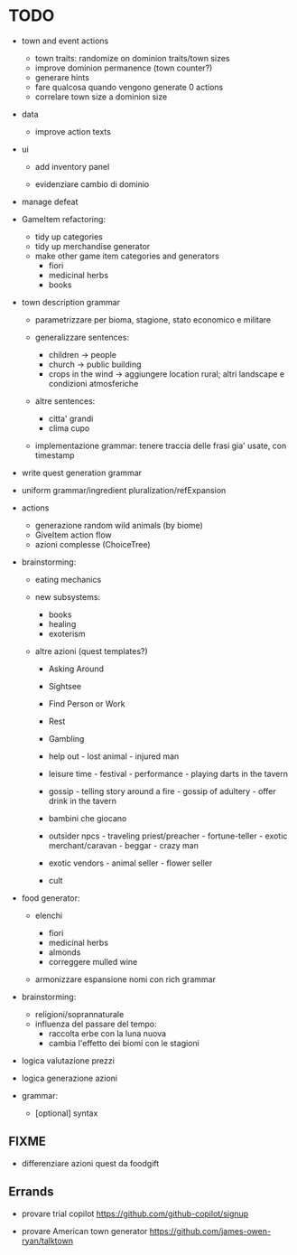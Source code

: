 # TODO
- town and event actions
	- town traits: randomize on dominion traits/town sizes
	- improve dominion permanence (town counter?)
	- generare hints
	+ fare qualcosa quando vengono generate 0 actions
	+ correlare town size a dominion size

- data
	- improve action texts

- ui
	- add inventory panel

	- evidenziare cambio di dominio


- manage defeat

- GameItem refactoring:
	- tidy up categories
	- tidy up merchandise generator
	- make other game item categories and generators
		- fiori
		- medicinal herbs
		+ books


- town description grammar
	- parametrizzare per bioma, stagione, stato economico e militare

	- generalizzare sentences:
		- children -> people
		- church -> public building
		- crops in the wind -> aggiungere location rural; altri landscape e condizioni atmosferiche

	- altre sentences:
		- citta' grandi
		- clima cupo

	- implementazione grammar: tenere traccia delle frasi gia' usate, con timestamp

- write quest generation grammar
- uniform grammar/ingredient pluralization/refExpansion

- actions
	+ generazione random wild animals (by biome)
	- GiveItem action flow
	- azioni complesse (ChoiceTree)


- brainstorming:
	- eating mechanics
	- new subsystems:
		- books
		- healing
		- exoterism


	- altre azioni (quest templates?)
		- Asking Around
		- Sightsee
		- Find Person or Work
		- Rest
		- Gambling

		- help out
		        - lost animal
		        - injured man

		- leisure time
		        - festival
		        - performance
		        - playing darts in the tavern

		- gossip
		        - telling story around a fire
		        - gossip of adultery
		        - offer drink in the tavern

		- bambini che giocano

		- outsider npcs
		        - traveling priest/preacher
		        - fortune-teller
		        - exotic merchant/caravan
		        - beggar
		        - crazy man

		- exotic vendors
		        - animal seller
		        - flower seller

		- cult


- food generator:
	- elenchi
		+ fiori
		+ medicinal herbs
		- almonds
		- correggere mulled wine

	- armonizzare espansione nomi con rich grammar


+ brainstorming:
	- religioni/soprannaturale
	- influenza del passare del tempo:
		- raccolta erbe con la luna nuova
		- cambia l'effetto dei biomi con le stagioni

+ logica valutazione prezzi
+ logica generazione azioni

+ grammar:
	+ [optional] syntax


## FIXME
- differenziare azioni quest da foodgift


## Errands
- provare trial copilot
https://github.com/github-copilot/signup

- provare American town generator
https://github.com/james-owen-ryan/talktown
